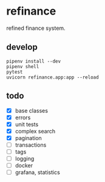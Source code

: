 # refinance
refined finance system.

## develop
```
pipenv install --dev
pipenv shell
pytest
uvicorn refinance.app:app --reload
```

## todo
- [x] base classes
- [x] errors
- [x] unit tests
- [x] complex search
- [x] pagination
- [ ] transactions
- [ ] tags
- [ ] logging
- [ ] docker
- [ ] grafana, statistics

